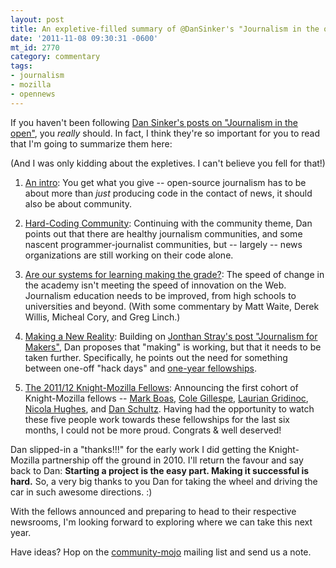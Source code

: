 ```yaml
---
layout: post
title: An expletive-filled summary of @DanSinker's "Journalism in the open" series
date: '2011-11-08 09:30:31 -0600'
mt_id: 2770
category: commentary
tags:
- journalism
- mozilla
- opennews
---
```


If you haven't been following [Dan Sinker's posts on "Journalism in the open"](http://sinker.tumblr.com/post/12171489037/thinking-about-journalism-in-the-open-an-intro), you _really_ should. In fact, I think they're so important for you to read that I'm going to summarize them here:

(And I was only kidding about the expletives. I can't believe you fell for that!)

1. [An intro](http://sinker.tumblr.com/post/12171489037/thinking-about-journalism-in-the-open-an-intro): You get what you give -- open-source journalism has to be about more than _just_ producing code in the contact of news, it should also be about community.

1. [Hard-Coding Community](http://sinker.tumblr.com/post/12203160394/journalism-in-the-open-hard-coding-community): Continuing with the community theme, Dan points out that there are healthy journalism communities, and some nascent programmer-journalist communities, but --  largely -- news organizations are still working on their code alone.

1. [Are our systems for learning making the grade?](http://sinker.tumblr.com/post/12259148015/journalism-in-the-open-are-our-systems-for-learning): The speed of change in the academy isn't meeting the speed of innovation on the Web. Journalism education needs to be improved, from high schools to universities and beyond. (With some commentary by Matt Waite, Derek Willis, Micheal Cory, and Greg Linch.)

1. [Making a New Reality](http://sinker.tumblr.com/post/12301360208/journalism-in-the-open-making-a-new-reality): Building on [Jonthan Stray's post "Journalism for Makers"](http://jonathanstray.com/journalism-for-makers), Dan proposes that "making" is working, but that it needs to be taken further. Specifically, he points out the need for something between one-off "hack days" and [one-year fellowships](https://drumbeat.org/en-US/journalism/).

1. [The 2011/12 Knight-Mozilla Fellows](http://sinker.tumblr.com/post/12326527709/knight-mozilla-fellows): Announcing the first cohort of Knight-Mozilla fellows -- [Mark Boas](http://twitter.com/#!/maboa), [Cole Gillespe](http://twitter.com/#!/thecole), [Laurian Gridinoc](http://twitter.com/#!/gridinoc), [Nicola Hughes](http://twitter.com/#!/datamineruk), and [Dan Schultz](https://twitter.com/#!/slifty). Having had the opportunity to watch these five people work towards these fellowships for the last six months, I could not be more proud. Congrats & well deserved!

Dan slipped-in a "thanks!!!" for the early work I did getting the Knight-Mozilla partnership off the ground in 2010. I'll return the favour and say back to Dan: **Starting a project is the easy part. Making it successful is hard.** So, a very big thanks to you Dan for taking the wheel and driving the car in such awesome directions. :)

With the fellows announced and preparing to head to their respective newsrooms, I'm looking forward to exploring where we can take this next year.

Have ideas? Hop on the [community-mojo](https://lists.mozilla.org/listinfo/community-mojo) mailing list and send us a note.

